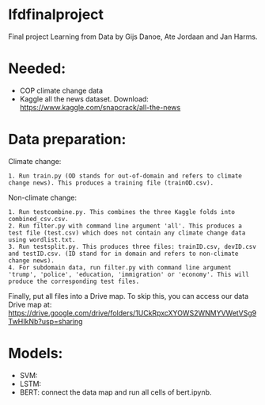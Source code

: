 # lfdfinalproject
Final project Learning from Data by Gijs Danoe, Ate Jordaan and Jan Harms.

# Needed:
- COP climate change data
- Kaggle all the news dataset. Download: https://www.kaggle.com/snapcrack/all-the-news

# Data preparation:
  Climate change:
  
    1. Run train.py (OD stands for out-of-domain and refers to climate change news). This produces a training file (trainOD.csv).

  Non-climate change:
  
    1. Run testcombine.py. This combines the three Kaggle folds into combined_csv.csv.
    2. Run filter.py with command line argument 'all'. This produces a test file (test.csv) which does not contain any climate change data using wordlist.txt.
    3. Run testsplit.py. This produces three files: trainID.csv, devID.csv and testID.csv. (ID stand for in domain and refers to non-climate change news).
    4. For subdomain data, run filter.py with command line argument 'trump', 'police', 'education, 'immigration' or 'economy'. This will produce the corresponding test files.
    
  Finally, put all files into a Drive map. To skip this, you can access our data Drive map at: https://drive.google.com/drive/folders/1UCkRpxcXYOWS2WNMYVWetVSg9TwHIkNb?usp=sharing
    
# Models:

- SVM:
- LSTM:
- BERT: connect the data map and run all cells of bert.ipynb.
